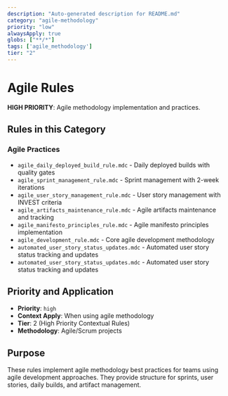 ```yaml
---
description: "Auto-generated description for README.md"
category: "agile-methodology"
priority: "low"
alwaysApply: true
globs: ["**/*"]
tags: ['agile_methodology']
tier: "2"
---
```


# Agile Rules

**HIGH PRIORITY**: Agile methodology implementation and practices.

## Rules in this Category

### **Agile Practices**
- `agile_daily_deployed_build_rule.mdc` - Daily deployed builds with quality gates
- `agile_sprint_management_rule.mdc` - Sprint management with 2-week iterations
- `agile_user_story_management_rule.mdc` - User story management with INVEST criteria
- `agile_artifacts_maintenance_rule.mdc` - Agile artifacts maintenance and tracking
- `agile_manifesto_principles_rule.mdc` - Agile manifesto principles implementation
- `agile_development_rule.mdc` - Core agile development methodology
- `automated_user_story_status_updates.mdc` - Automated user story status tracking and updates
- `automated_user_story_status_updates.mdc` - Automated user story status tracking and updates

## Priority and Application

- **Priority**: `high`
- **Context Apply**: When using agile methodology
- **Tier**: 2 (High Priority Contextual Rules)
- **Methodology**: Agile/Scrum projects

## Purpose

These rules implement agile methodology best practices for teams using agile development approaches. They provide structure for sprints, user stories, daily builds, and artifact management.

